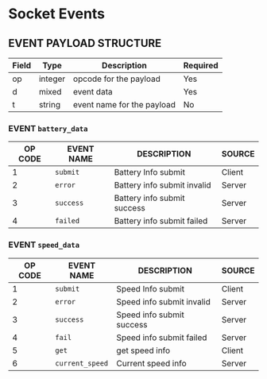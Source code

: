# Socket Events

## EVENT PAYLOAD STRUCTURE

| Field | Type    | Description                | Required   |
|-------|---------|----------------------------|------------|
| op    | integer | opcode for the payload     | Yes        |
| d     | mixed   | event data                 | Yes        |
| t     | string  | event name for the payload | No         |

### EVENT `battery_data`

| OP CODE | EVENT NAME | DESCRIPTION                  | SOURCE |
|---------|------------|------------------------------|--------|
| 1       | `submit`   | Battery Info submit          | Client |
| 2       | `error`    | Battery info submit invalid  | Server |
| 3       | `success`  | Battery info submit success  | Server |
| 4       | `failed`   | Battery info submit failed   | Server |


### EVENT `speed_data`

| OP CODE | EVENT NAME      | DESCRIPTION               | SOURCE |
|---------|-----------------|---------------------------|--------|
| 1       | `submit`        | Speed Info submit         | Client |
| 2       | `error`         | Speed info submit invalid | Server |
| 3       | `success`       | Speed info submit success | Server |
| 4       | `fail`          | Speed info submit failed  | Server |
| 5       | `get`           | get speed info            | Client |
| 6       | `current_speed` | Current speed info        | Server |

